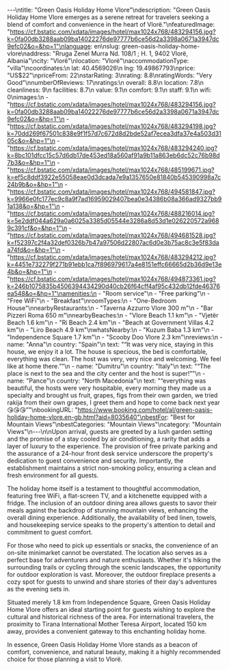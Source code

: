 ---\ntitle: "Green Oasis Holiday Home Vlore"\ndescription: "Green Oasis Holiday Home Vlore emerges as a serene retreat for travelers seeking a blend of comfort and convenience in the heart of Vlorë."\nfeaturedImage: "https://cf.bstatic.com/xdata/images/hotel/max1024x768/483294156.jpg?k=0fa00db3288aab09ba14022276de97777b6ce56d2a3398a0671a3947dc9efc02&o=&hp=1"\nlanguage: en\nslug: green-oasis-holiday-home-vlore\naddress: "Rruga Zenel Murra Nd. 108/1 ; H. 1, 9402 Vlorë, Albania"\ncity: "Vlorë"\nlocation: "Vlorë"\naccommodationType: "villa"\ncoordinates:\n  lat: 40.4569026\n  lng: 19.49867793\nprice: "US$22"\npriceFrom: 22\nstarRating: 3\nrating: 8.8\nratingWords: "Very Good"\nnumberOfReviews: 17\nratings:\n  overall: 8.8\n  location: 7.8\n  cleanliness: 9\n  facilities: 8.7\n  value: 9.1\n  comfort: 9.1\n  staff: 9.1\n  wifi: 0\nimages:\n  - "https://cf.bstatic.com/xdata/images/hotel/max1024x768/483294156.jpg?k=0fa00db3288aab09ba14022276de97777b6ce56d2a3398a0671a3947dc9efc02&o=&hp=1"\n  - "https://cf.bstatic.com/xdata/images/hotel/max1024x768/483294198.jpg?k=70dd269f67501c838e9f1f57d7c672d8d2bde52af7ecea3dfa37e4a503d3105c&o=&hp=1"\n  - "https://cf.bstatic.com/xdata/images/hotel/max1024x768/483294240.jpg?k=8bc101dfcc15c57d6db17de453ed18a560af91a9b11a863eb6dc52c76b98d7b3&o=&hp=1"\n  - "https://cf.bstatic.com/xdata/images/hotel/max1024x768/485199671.jpg?k=ef5c8ddf3922e55058eae0d3dcada7e9a1357650e81840b545390998a7c24b9b&o=&hp=1"\n  - "https://cf.bstatic.com/xdata/images/hotel/max1024x768/494581847.jpg?k=9966e0fc177ec9c8a9f7ad16959029407bea0e34386b08a366ad9327bb91a138&o=&hp=1"\n  - "https://cf.bstatic.com/xdata/images/hotel/max1024x768/488216014.jpg?k=5e2ddf044a629a0a6025a3385d05544e3286a8d53d1e026220572a9689c391cf&o=&hp=1"\n  - "https://cf.bstatic.com/xdata/images/hotel/max1024x768/494681528.jpg?k=f52397c2f4a32def0326b7b47a97506d22807ac6d0e3b75ac8c3e5f83daa74fd&o=&hp=1"\n  - "https://cf.bstatic.com/xdata/images/hotel/max1024x768/483294212.jpg?k=4451e732279f271b91ebb1ca7f896979617a4e8151effc66665d2b36d9e13e4b&o=&hp=1"\n  - "https://cf.bstatic.com/xdata/images/hotel/max1024x768/494873361.jpg?k=246b1075835b4506394434290d40cb26f64cff4af95c432db12fde46376ea548&o=&hp=1"\namenities:\n  - "Room service"\n  - "Free parking"\n  - "Free WiFi"\n  - "Breakfast"\nroomTypes:\n  - "One-Bedroom House"\nnearbyRestaurants:\n  - "Taverna Azzurro Vlore 300 m"\n  - "Bar Pizzeri Roma 650 m"\nnearbyBeaches:\n  - "Vlore Beach 1.1 km"\n  - "Vjetër Beach 1.6 km"\n  - "Ri Beach 2.4 km"\n  - "Beach at Government Villas 4.2 km"\n  - "Liro Beach 4.9 km"\nwhatsNearby:\n  - "Kuzum Baba 1.3 km"\n  - "Independence Square 1.7 km"\n  - "Scooby Doo Vlore 2.3 km"\nreviews:\n  - name: "Anna"\n    country: "Spain"\n    text: "“It was very nice, staying in this house, we enjoy it a lot. The house is specious, the bed is comfortable, everything was clean. The host was very, very nice and welcoming. We feel like at home there.”"\n  - name: "Dumitru"\n    country: "Italy"\n    text: "“The place is next to the sea and the city center and the host is super!”"\n  - name: "Pance"\n    country: "North Macedonia"\n    text: "“everything was beautiful, the hosts were very hospitable, every morning they made us a specialty and brought us fruit, grapes, figs from their own garden, we tried rakija from their own grapes, I greet them and hope to come back next year😘😘😘”"\nbookingURL: "https://www.booking.com/hotel/al/green-oasis-holiday-home-vlore.en-gb.html?aid=8035640"\nbestFor: "Best for Mountain Views"\nbestCategories: "Mountain Views"\ncategory: "Mountain Views"\n---\n\nUpon arrival, guests are greeted by a lush garden setting and the promise of a stay cooled by air conditioning, a rarity that adds a layer of luxury to the experience. The provision of free private parking and the assurance of a 24-hour front desk service underscore the property's dedication to guest convenience and security. Importantly, the establishment maintains a strict non-smoking policy, ensuring a clean and fresh environment for all guests.

The holiday home itself is a testament to thoughtful accommodation, featuring free WiFi, a flat-screen TV, and a kitchenette equipped with a fridge. The inclusion of an outdoor dining area allows guests to savor their meals against the backdrop of stunning mountain views, enhancing the overall dining experience. Additionally, the availability of bed linen, towels, and housekeeping service speaks to the property's attention to detail and commitment to guest comfort.

For those who need to pick up essentials or snacks, the convenience of an on-site minimarket cannot be overstated. The location also serves as a perfect base for adventurers and nature enthusiasts. Whether it's hiking the surrounding trails or cycling through the scenic landscapes, the opportunity for outdoor exploration is vast. Moreover, the outdoor fireplace presents a cozy spot for guests to unwind and share stories of their day's adventures as the evening sets in.

Situated merely 1.8 km from Independence Square, Green Oasis Holiday Home Vlore offers an ideal starting point for guests wishing to explore the cultural and historical richness of the area. For international travelers, the proximity to Tirana International Mother Teresa Airport, located 150 km away, provides a convenient gateway to this enchanting holiday home.

In essence, Green Oasis Holiday Home Vlore stands as a beacon of comfort, convenience, and natural beauty, making it a highly recommended choice for those planning a visit to Vlorë.